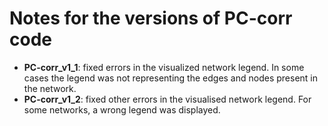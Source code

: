 # Notes for the versions of PC-corr code
- **PC-corr_v1_1**: fixed errors in the visualized network legend. In some cases the legend was not representing the edges and nodes present in the network.
- **PC-corr_v1_2**: fixed other errors in the visualised network legend. For some networks, a wrong legend was displayed.

